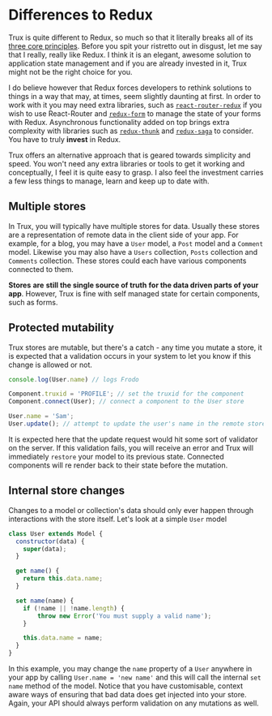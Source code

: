 # Differences to Redux

Trux is quite different to Redux, so much so that it literally breaks all of its [three core principles](http://redux.js.org/docs/introduction/ThreePrinciples.html). Before you spit your ristretto out in disgust, let me say that I really, really like Redux. I think it is an elegant, awesome solution to application state management and if you are already invested in it, Trux might not be the right choice for you.

I do believe however that Redux forces developers to rethink solutions to things in a way that may, at times, seem slightly daunting at first. In order to work with it you may need extra libraries, such as [`react-router-redux`](https://github.com/reactjs/react-router-redux) if you wish to use React-Router and [`redux-form`](http://redux-form.com/6.6.3/) to manage the state of your forms with Redux. Asynchronous functionality added on top brings extra complexity with libraries such as [`redux-thunk`](https://github.com/gaearon/redux-thunk) and [`redux-saga`](https://github.com/redux-saga/redux-saga) to consider. You have to truly **invest** in Redux.

Trux offers an alternative approach that is geared towards simplicity and speed. You won't need any extra libraries or tools to get it working and conceptually, I feel it is quite easy to grasp. I also feel the investment carries a few less things to manage, learn and keep up to date with.

## Multiple stores

In Trux, you will typically have multiple stores for data. Usually these stores are a representation of remote data in the client side of your app. For example, for a blog, you may have a `User` model, a `Post` model and a `Comment` model. Likewise you may also have a `Users` collection, `Posts` collection and `Comments` collection. These stores could each have various components connected to them.

**Stores** **are** **still the single source of truth** **for the data driven parts of your app**. However, Trux is fine with self managed state for certain components, such as forms.

## Protected mutability

Trux stores are mutable, but there's a catch - any time you mutate a store, it is expected that a validation occurs in your system to let you know if this change is allowed or not.

```js
console.log(User.name) // logs Frodo

Component.truxid = 'PROFILE'; // set the truxid for the component
Component.connect(User); // connect a component to the User store

User.name = 'Sam';
User.update(); // attempt to update the user's name in the remote store
```

It is expected here that the update request would hit some sort of validator on the server. If this validation fails, you will receive an error and Trux will immediately `restore` your model to its previous state. Connected components will re render back to their state before the mutation.

## Internal store changes

Changes to a model or collection's data should only ever happen through interactions with the store itself. Let's look at a simple `User` model

```js
class User extends Model {
  constructor(data) {
    super(data);
  }

  get name() {
    return this.data.name;
  }

  set name(name) {
    if (!name || !name.length) {
        throw new Error('You must supply a valid name');
    }

    this.data.name = name;
  }
}
```

In this example, you may change the `name` property of a `User` anywhere in your app by calling `User.name = 'new name'` and this will call the internal `set name` method of the model. Notice that you have customisable, context aware ways of ensuring that bad data does get injected into your store. Again, your API should always perform validation on any mutations as well.


